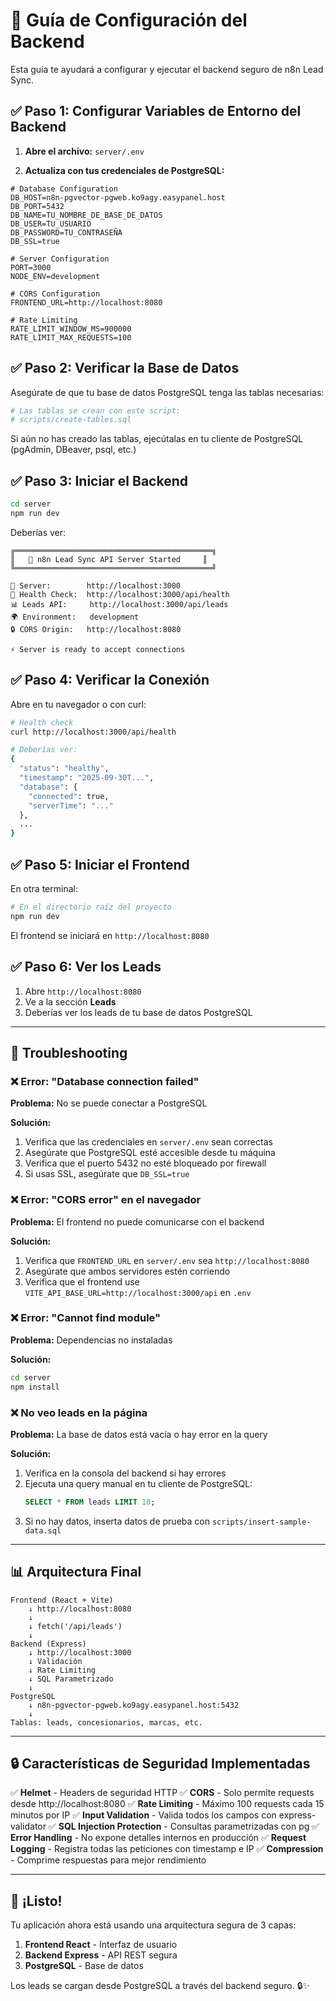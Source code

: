 # 🚀 Guía de Configuración del Backend

Esta guía te ayudará a configurar y ejecutar el backend seguro de n8n Lead Sync.

## ✅ Paso 1: Configurar Variables de Entorno del Backend

1. **Abre el archivo:** `server/.env`

2. **Actualiza con tus credenciales de PostgreSQL:**

```env
# Database Configuration
DB_HOST=n8n-pgvector-pgweb.ko9agy.easypanel.host
DB_PORT=5432
DB_NAME=TU_NOMBRE_DE_BASE_DE_DATOS
DB_USER=TU_USUARIO
DB_PASSWORD=TU_CONTRASEÑA
DB_SSL=true

# Server Configuration
PORT=3000
NODE_ENV=development

# CORS Configuration
FRONTEND_URL=http://localhost:8080

# Rate Limiting
RATE_LIMIT_WINDOW_MS=900000
RATE_LIMIT_MAX_REQUESTS=100
```

## ✅ Paso 2: Verificar la Base de Datos

Asegúrate de que tu base de datos PostgreSQL tenga las tablas necesarias:

```bash
# Las tablas se crean con este script:
# scripts/create-tables.sql
```

Si aún no has creado las tablas, ejecútalas en tu cliente de PostgreSQL (pgAdmin, DBeaver, psql, etc.)

## ✅ Paso 3: Iniciar el Backend

```bash
cd server
npm run dev
```

Deberías ver:

```
╔════════════════════════════════════════════╗
║   🚀 n8n Lead Sync API Server Started     ║
╚════════════════════════════════════════════╝

📡 Server:        http://localhost:3000
🏥 Health Check:  http://localhost:3000/api/health
📊 Leads API:     http://localhost:3000/api/leads
🌍 Environment:   development
🔒 CORS Origin:   http://localhost:8080

⚡ Server is ready to accept connections
```

## ✅ Paso 4: Verificar la Conexión

Abre en tu navegador o con curl:

```bash
# Health check
curl http://localhost:3000/api/health

# Deberías ver:
{
  "status": "healthy",
  "timestamp": "2025-09-30T...",
  "database": {
    "connected": true,
    "serverTime": "..."
  },
  ...
}
```

## ✅ Paso 5: Iniciar el Frontend

En otra terminal:

```bash
# En el directorio raíz del proyecto
npm run dev
```

El frontend se iniciará en `http://localhost:8080`

## ✅ Paso 6: Ver los Leads

1. Abre `http://localhost:8080`
2. Ve a la sección **Leads**
3. Deberías ver los leads de tu base de datos PostgreSQL

---

## 🔧 Troubleshooting

### ❌ Error: "Database connection failed"

**Problema:** No se puede conectar a PostgreSQL

**Solución:**
1. Verifica que las credenciales en `server/.env` sean correctas
2. Asegúrate que PostgreSQL esté accesible desde tu máquina
3. Verifica que el puerto 5432 no esté bloqueado por firewall
4. Si usas SSL, asegúrate que `DB_SSL=true`

### ❌ Error: "CORS error" en el navegador

**Problema:** El frontend no puede comunicarse con el backend

**Solución:**
1. Verifica que `FRONTEND_URL` en `server/.env` sea `http://localhost:8080`
2. Asegúrate que ambos servidores estén corriendo
3. Verifica que el frontend use `VITE_API_BASE_URL=http://localhost:3000/api` en `.env`

### ❌ Error: "Cannot find module"

**Problema:** Dependencias no instaladas

**Solución:**
```bash
cd server
npm install
```

### ❌ No veo leads en la página

**Problema:** La base de datos está vacía o hay error en la query

**Solución:**
1. Verifica en la consola del backend si hay errores
2. Ejecuta una query manual en tu cliente de PostgreSQL:
   ```sql
   SELECT * FROM leads LIMIT 10;
   ```
3. Si no hay datos, inserta datos de prueba con `scripts/insert-sample-data.sql`

---

## 📊 Arquitectura Final

```
Frontend (React + Vite)
    ↓ http://localhost:8080
    ↓
    ↓ fetch('/api/leads')
    ↓
Backend (Express)
    ↓ http://localhost:3000
    ↓ Validación
    ↓ Rate Limiting
    ↓ SQL Parametrizado
    ↓
PostgreSQL
    ↓ n8n-pgvector-pgweb.ko9agy.easypanel.host:5432
    ↓
Tablas: leads, concesionarios, marcas, etc.
```

---

## 🔒 Características de Seguridad Implementadas

✅ **Helmet** - Headers de seguridad HTTP
✅ **CORS** - Solo permite requests desde http://localhost:8080
✅ **Rate Limiting** - Máximo 100 requests cada 15 minutos por IP
✅ **Input Validation** - Valida todos los campos con express-validator
✅ **SQL Injection Protection** - Consultas parametrizadas con pg
✅ **Error Handling** - No expone detalles internos en producción
✅ **Request Logging** - Registra todas las peticiones con timestamp e IP
✅ **Compression** - Comprime respuestas para mejor rendimiento

---

## 🎉 ¡Listo!

Tu aplicación ahora está usando una arquitectura segura de 3 capas:

1. **Frontend React** - Interfaz de usuario
2. **Backend Express** - API REST segura
3. **PostgreSQL** - Base de datos

Los leads se cargan desde PostgreSQL a través del backend seguro. 🔒✨